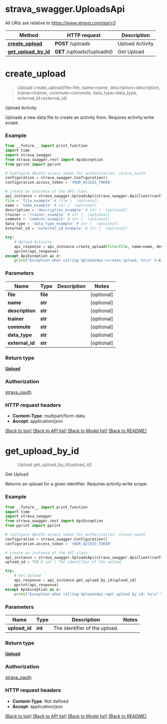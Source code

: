 # strava_swagger.UploadsApi

All URIs are relative to *https://www.strava.com/api/v3*

Method | HTTP request | Description
------------- | ------------- | -------------
[**create_upload**](UploadsApi.md#create_upload) | **POST** /uploads | Upload Activity
[**get_upload_by_id**](UploadsApi.md#get_upload_by_id) | **GET** /uploads/{uploadId} | Get Upload

# **create_upload**
> Upload create_upload(file=file, name=name, description=description, trainer=trainer, commute=commute, data_type=data_type, external_id=external_id)

Upload Activity

Uploads a new data file to create an activity from. Requires activity:write scope.

### Example
```python
from __future__ import print_function
import time
import strava_swagger
from strava_swagger.rest import ApiException
from pprint import pprint

# Configure OAuth2 access token for authorization: strava_oauth
configuration = strava_swagger.Configuration()
configuration.access_token = 'YOUR_ACCESS_TOKEN'

# create an instance of the API class
api_instance = strava_swagger.UploadsApi(strava_swagger.ApiClient(configuration))
file = 'file_example' # file |  (optional)
name = 'name_example' # str |  (optional)
description = 'description_example' # str |  (optional)
trainer = 'trainer_example' # str |  (optional)
commute = 'commute_example' # str |  (optional)
data_type = 'data_type_example' # str |  (optional)
external_id = 'external_id_example' # str |  (optional)

try:
    # Upload Activity
    api_response = api_instance.create_upload(file=file, name=name, description=description, trainer=trainer, commute=commute, data_type=data_type, external_id=external_id)
    pprint(api_response)
except ApiException as e:
    print("Exception when calling UploadsApi->create_upload: %s\n" % e)
```

### Parameters

Name | Type | Description  | Notes
------------- | ------------- | ------------- | -------------
 **file** | **file**|  | [optional] 
 **name** | **str**|  | [optional] 
 **description** | **str**|  | [optional] 
 **trainer** | **str**|  | [optional] 
 **commute** | **str**|  | [optional] 
 **data_type** | **str**|  | [optional] 
 **external_id** | **str**|  | [optional] 

### Return type

[**Upload**](Upload.md)

### Authorization

[strava_oauth](../README.md#strava_oauth)

### HTTP request headers

 - **Content-Type**: multipart/form-data
 - **Accept**: application/json

[[Back to top]](#) [[Back to API list]](../README.md#documentation-for-api-endpoints) [[Back to Model list]](../README.md#documentation-for-models) [[Back to README]](../README.md)

# **get_upload_by_id**
> Upload get_upload_by_id(upload_id)

Get Upload

Returns an upload for a given identifier. Requires activity:write scope.

### Example
```python
from __future__ import print_function
import time
import strava_swagger
from strava_swagger.rest import ApiException
from pprint import pprint

# Configure OAuth2 access token for authorization: strava_oauth
configuration = strava_swagger.Configuration()
configuration.access_token = 'YOUR_ACCESS_TOKEN'

# create an instance of the API class
api_instance = strava_swagger.UploadsApi(strava_swagger.ApiClient(configuration))
upload_id = 789 # int | The identifier of the upload.

try:
    # Get Upload
    api_response = api_instance.get_upload_by_id(upload_id)
    pprint(api_response)
except ApiException as e:
    print("Exception when calling UploadsApi->get_upload_by_id: %s\n" % e)
```

### Parameters

Name | Type | Description  | Notes
------------- | ------------- | ------------- | -------------
 **upload_id** | **int**| The identifier of the upload. | 

### Return type

[**Upload**](Upload.md)

### Authorization

[strava_oauth](../README.md#strava_oauth)

### HTTP request headers

 - **Content-Type**: Not defined
 - **Accept**: application/json

[[Back to top]](#) [[Back to API list]](../README.md#documentation-for-api-endpoints) [[Back to Model list]](../README.md#documentation-for-models) [[Back to README]](../README.md)

